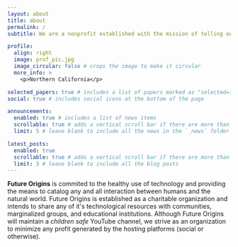 ```yaml
---
layout: about
title: about
permalink: /
subtitle: We are a nonprofit established with the mission of telling our story and the story of our ancestors, by conveying a multitude of lessons learned through the use of technology. In remembrance of those that came before us, and in dedication to those that will rebuild from the ashes of our once great civilizations. We believe that the <b>future origins</b> of intelligent life on Earth, must begin with the protection of humanity's collective memory and knowledge, and by resisting the forces that intend to distract and spread a pestilence of amnesia across the globe.

profile:
  align: right
  image: prof_pic.jpg
  image_circular: false # crops the image to make it circular
  more_info: >
    <p>Northern California</p>

selected_papers: true # includes a list of papers marked as "selected={true}"
social: true # includes social icons at the bottom of the page

announcements:
  enabled: true # includes a list of news items
  scrollable: true # adds a vertical scroll bar if there are more than 3 news items
  limit: 5 # leave blank to include all the news in the `_news` folder

latest_posts:
  enabled: true
  scrollable: true # adds a vertical scroll bar if there are more than 3 new posts items
  limit: 3 # leave blank to include all the blog posts
---
```


<b>Future Origins</b> is commited to the healthy use of technology and providing the means to catalog any and all interaction between humans and the natural world. Future Origins is established as a charitable organization and intends to share any of it's technological resources with communities, marginalized groups, and educational institutions. Although Future Origins will maintain a <i>children safe</i> YouTube channel, we strive as an organization to minimize any profit generated by the hosting platforms (social or otherwise).
